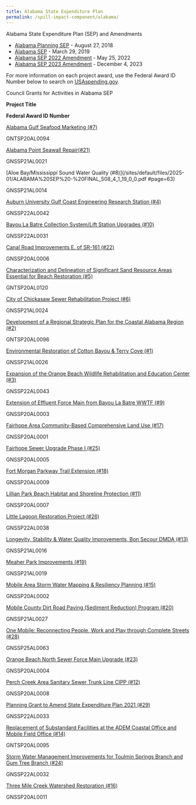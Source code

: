 ```yaml
---
title: Alabama State Expenditure Plan
permalink: /spill-impact-component/alabama/
---
```


Alabama State Expenditure Plan (SEP) and Amendments

- [Alabama Planning SEP](/sites/default/files/2025-01/PSEP%20-%20AL%20-%20Draft%20PSEP%20508%20Compliant%206-26-2018_0.pdf) - August 27, 2018
- [Alabama SEP](/sites/default/files/2025-01/ALABAMA%20SEP%20-%20FINAL_508_4_1_19_0_0.pdf) - March 29, 2019
- [Alabama SEP 2022 Amendment](/sites/default/files/2025-01/AL_SEP_Amendment_508_compliant04122022pdf.pdf) - May 25, 2022
- [Alabama SEP 2023 Amendment](/sites/default/files/2025-04/AL_SEP_Amendment_letter.pdf) - December 4, 2023

For more information on each project award, use the Federal Award ID Number below to search on [USAspending.gov](https://www.usaspending.gov/search/?hash=d0cede4de5827d24bbd9d27076bf18f2).

Council Grants for Activities in Alabama SEP

**Project Title**

**Federal Award ID Number**

[Alabama Gulf Seafood Marketing (#7)](/sites/default/files/2025-01/ALABAMA%20SEP%20-%20FINAL_508_4_1_19_0_0.pdf#page=58)

GNTSP20AL0094

[Alabama Point Seawall Repair(#21)](/sites/default/files/2025-01/ALABAMA%20SEP%20-%20FINAL_508_4_1_19_0_0.pdf#page=140)

GNSSP21AL0021

[Aloe Bay/Mississippi Sound Water Quality (#8)](/sites/default/files/2025-01/ALABAMA%20SEP%20-%20FINAL_508_4_1_19_0_0.pdf #page=63)

GNSSP21AL0014

[Auburn University Gulf Coast Engineering Research Station (#4)](/sites/default/files/2025-01/ALABAMA%20SEP%20-%20FINAL_508_4_1_19_0_0.pdf#page=40)

GNSSP22AL0042

[Bayou La Batre Collection System/Lift Station Upgrades (#10)](/sites/default/files/2025-01/ALABAMA%20SEP%20-%20FINAL_508_4_1_19_0_0.pdf#page=77)

GNSSP22AL0031

[Canal Road Improvements E. of SR-161 (#22)](/sites/default/files/2025-01/ALABAMA%20SEP%20-%20FINAL_508_4_1_19_0_0.pdf#page=145)

GNSSP20AL0006

[Characterization and Delineation of Significant Sand Resource Areas Essential for Beach Restoration (#5)](/sites/default/files/2025-01/ALABAMA%20SEP%20-%20FINAL_508_4_1_19_0_0.pdf#page=46)

GNTSP20AL0120

[City of Chickasaw Sewer Rehabilitation Project (#6)](/sites/default/files/2025-01/ALABAMA%20SEP%20-%20FINAL_508_4_1_19_0_0.pdf#page=53)

GNSSP21AL0024

[Development of a Regional Strategic Plan for the Coastal Alabama Region (#2)](/sites/default/files/2025-01/ALABAMA%20SEP%20-%20FINAL_508_4_1_19_0_0.pdf#page=28)

GNTSP20AL0096

[Environmental Restoration of Cotton Bayou & Terry Cove (#1)](/sites/default/files/2025-01/ALABAMA%20SEP%20-%20FINAL_508_4_1_19_0_0.pdf#page=23)

GNSSP21AL0026

[Expansion of the Orange Beach Wildlife Rehabilitation and Education Center (#3)](/sites/default/files/2025-01/ALABAMA%20SEP%20-%20FINAL_508_4_1_19_0_0.pdf#page=34)

GNSSP22AL0043

[Extension of Effluent Force Main from Bayou La Batre WWTF (#9)](/sites/default/files/2025-01/ALABAMA%20SEP%20-%20FINAL_508_4_1_19_0_0.pdf#page=72)

GNSSP20AL0003

[Fairhope Area Community-Based Comprehensive Land Use (#17)](/sites/default/files/2025-01/ALABAMA%20SEP%20-%20FINAL_508_4_1_19_0_0.pdf#page=118)

GNSSP20AL0001

[Fairhope Sewer Upgrade Phase I (#25)](/sites/default/files/2025-01/ALABAMA%20SEP%20-%20FINAL_508_4_1_19_0_0.pdf#page=159)

GNSSP20AL0005

[Fort Morgan Parkway Trail Extension (#18)](/sites/default/files/2025-01/ALABAMA%20SEP%20-%20FINAL_508_4_1_19_0_0.pdf#page=124)

GNSSP20AL0009

[Lillian Park Beach Habitat and Shoreline Protection (#11)](/sites/default/files/2025-01/ALABAMA%20SEP%20-%20FINAL_508_4_1_19_0_0.pdf#page=82)

GNSSP20AL0007

[Little Lagoon Restoration Project (#26)](/sites/default/files/2025-01/ALABAMA%20SEP%20-%20FINAL_508_4_1_19_0_0.pdf#page=165)

GNSSP22AL0038

[Longevity, Stability & Water Quality Improvements, Bon Secour DMDA (#13)](/sites/default/files/2025-01/ALABAMA%20SEP%20-%20FINAL_508_4_1_19_0_0.pdf#page=94)

GNSSP21AL0016

[Meaher Park Improvements (#19)](/sites/default/files/2025-01/ALABAMA%20SEP%20-%20FINAL_508_4_1_19_0_0.pdf#page=129)

GNSSP21AL0019

[Mobile Area Storm Water Mapping & Resiliency Planning (#15)](/sites/default/files/2025-01/ALABAMA%20SEP%20-%20FINAL_508_4_1_19_0_0.pdf#page=105)

GNSSP20AL0002

[Mobile County Dirt Road Paving (Sediment Reduction) Program (#20)](/sites/default/files/2025-01/ALABAMA%20SEP%20-%20FINAL_508_4_1_19_0_0.pdf#page=134)

GNSSP21AL0027

[One Mobile: Reconnecting People, Work and Play through Complete Streets (#28)](/sites/default/files/2025-01/ALABAMA%20SEP%20-%20FINAL_508_4_1_19_0_0.pdf#page=177)

GNSSP25AL0063

[Orange Beach North Sewer Force Main Upgrade (#23)](/sites/default/files/2025-01/ALABAMA%20SEP%20-%20FINAL_508_4_1_19_0_0.pdf#page=149)

GNSSP20AL0004

[Perch Creek Area Sanitary Sewer Trunk Line CIPP (#12)](/sites/default/files/2025-01/ALABAMA%20SEP%20-%20FINAL_508_4_1_19_0_0.pdf#page=88)

GNSSP20AL0008

[Planning Grant to Amend State Expenditure Plan 2021 (#29)](/sites/default/files/2025-01/ALABAMA%20SEP%20-%20FINAL_508_4_1_19_0_0.pdf#page=183)

GNSSP22AL0033

[Replacement of Substandard Facilities at the ADEM Coastal Office and Mobile Field Office (#14)](/sites/default/files/2025-01/ALABAMA%20SEP%20-%20FINAL_508_4_1_19_0_0.pdf#page=99)

GNTSP20AL0095

[Storm Water Management Improvements for Toulmin Springs Branch and Gum Tree Branch (#24)](/sites/default/files/2025-01/ALABAMA%20SEP%20-%20FINAL_508_4_1_19_0_0.pdf#page=154)

GNSSP22AL0032

[Three Mile Creek Watershed Restoration (#16)](/sites/default/files/2025-01/ALABAMA%20SEP%20-%20FINAL_508_4_1_19_0_0.pdf#page=111)

GNSSP20AL0011
